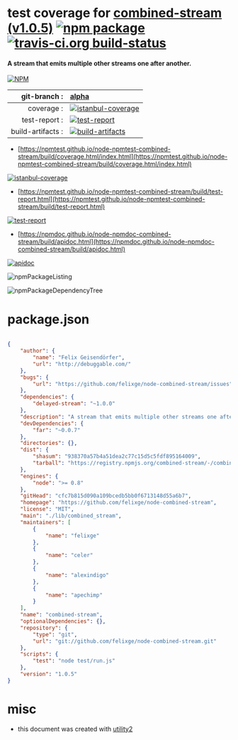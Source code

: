 # test coverage for  [combined-stream (v1.0.5)](https://github.com/felixge/node-combined-stream)  [![npm package](https://img.shields.io/npm/v/npmtest-combined-stream.svg?style=flat-square)](https://www.npmjs.org/package/npmtest-combined-stream) [![travis-ci.org build-status](https://api.travis-ci.org/npmtest/node-npmtest-combined-stream.svg)](https://travis-ci.org/npmtest/node-npmtest-combined-stream)
#### A stream that emits multiple other streams one after another.

[![NPM](https://nodei.co/npm/combined-stream.png?downloads=true&downloadRank=true&stars=true)](https://www.npmjs.com/package/combined-stream)

| git-branch : | [alpha](https://github.com/npmtest/node-npmtest-combined-stream/tree/alpha)|
|--:|:--|
| coverage : | [![istanbul-coverage](https://npmtest.github.io/node-npmtest-combined-stream/build/coverage.badge.svg)](https://npmtest.github.io/node-npmtest-combined-stream/build/coverage.html/index.html)|
| test-report : | [![test-report](https://npmtest.github.io/node-npmtest-combined-stream/build/test-report.badge.svg)](https://npmtest.github.io/node-npmtest-combined-stream/build/test-report.html)|
| build-artifacts : | [![build-artifacts](https://npmtest.github.io/node-npmtest-combined-stream/glyphicons_144_folder_open.png)](https://github.com/npmtest/node-npmtest-combined-stream/tree/gh-pages/build)|

- [https://npmtest.github.io/node-npmtest-combined-stream/build/coverage.html/index.html](https://npmtest.github.io/node-npmtest-combined-stream/build/coverage.html/index.html)

[![istanbul-coverage](https://npmtest.github.io/node-npmtest-combined-stream/build/screenCapture.buildCi.browser.%252Ftmp%252Fbuild%252Fcoverage.lib.html.png)](https://npmtest.github.io/node-npmtest-combined-stream/build/coverage.html/index.html)

- [https://npmtest.github.io/node-npmtest-combined-stream/build/test-report.html](https://npmtest.github.io/node-npmtest-combined-stream/build/test-report.html)

[![test-report](https://npmtest.github.io/node-npmtest-combined-stream/build/screenCapture.buildCi.browser.%252Ftmp%252Fbuild%252Ftest-report.html.png)](https://npmtest.github.io/node-npmtest-combined-stream/build/test-report.html)

- [https://npmdoc.github.io/node-npmdoc-combined-stream/build/apidoc.html](https://npmdoc.github.io/node-npmdoc-combined-stream/build/apidoc.html)

[![apidoc](https://npmdoc.github.io/node-npmdoc-combined-stream/build/screenCapture.buildCi.browser.%252Ftmp%252Fbuild%252Fapidoc.html.png)](https://npmdoc.github.io/node-npmdoc-combined-stream/build/apidoc.html)

![npmPackageListing](https://npmtest.github.io/node-npmtest-combined-stream/build/screenCapture.npmPackageListing.svg)

![npmPackageDependencyTree](https://npmtest.github.io/node-npmtest-combined-stream/build/screenCapture.npmPackageDependencyTree.svg)



# package.json

```json

{
    "author": {
        "name": "Felix Geisendörfer",
        "url": "http://debuggable.com/"
    },
    "bugs": {
        "url": "https://github.com/felixge/node-combined-stream/issues"
    },
    "dependencies": {
        "delayed-stream": "~1.0.0"
    },
    "description": "A stream that emits multiple other streams one after another.",
    "devDependencies": {
        "far": "~0.0.7"
    },
    "directories": {},
    "dist": {
        "shasum": "938370a57b4a51dea2c77c15d5c5fdf895164009",
        "tarball": "https://registry.npmjs.org/combined-stream/-/combined-stream-1.0.5.tgz"
    },
    "engines": {
        "node": ">= 0.8"
    },
    "gitHead": "cfc7b815d090a109bcedb5bb0f6713148d55a6b7",
    "homepage": "https://github.com/felixge/node-combined-stream",
    "license": "MIT",
    "main": "./lib/combined_stream",
    "maintainers": [
        {
            "name": "felixge"
        },
        {
            "name": "celer"
        },
        {
            "name": "alexindigo"
        },
        {
            "name": "apechimp"
        }
    ],
    "name": "combined-stream",
    "optionalDependencies": {},
    "repository": {
        "type": "git",
        "url": "git://github.com/felixge/node-combined-stream.git"
    },
    "scripts": {
        "test": "node test/run.js"
    },
    "version": "1.0.5"
}
```



# misc
- this document was created with [utility2](https://github.com/kaizhu256/node-utility2)
